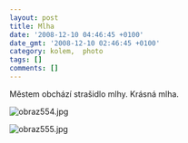 ```yaml
---
layout: post
title: Mlha
date: '2008-12-10 04:46:45 +0100'
date_gmt: '2008-12-10 02:46:45 +0100'
category: kolem,  photo
tags: []
comments: []
---
```

<p>Městem obchází strašidlo mlhy. Krásná mlha.</p>
<p><img src='%base_url%/assets/wp-uploads/2008/12/obraz554.jpg' alt='obraz554.jpg' /></p>
<p><img src='%base_url%/assets/wp-uploads/2008/12/obraz555.jpg' alt='obraz555.jpg' /></p>
